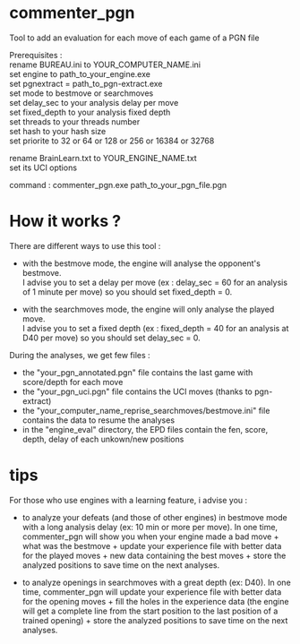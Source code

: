 # commenter_pgn
Tool to add an evaluation for each move of each game of a PGN file

Prerequisites :<br>
rename BUREAU.ini to YOUR_COMPUTER_NAME.ini<br>
set engine to path_to_your_engine.exe<br>
set pgnextract = path_to_pgn-extract.exe<br>
set mode to bestmove or searchmoves<br>
set delay_sec to your analysis delay per move<br>
set fixed_depth to your analysis fixed depth<br>
set threads to your threads number<br>
set hash to your hash size<br>
set priorite to 32 or 64 or 128 or 256 or 16384 or 32768<br>

rename BrainLearn.txt to YOUR_ENGINE_NAME.txt<br>
set its UCI options<p>

command : commenter_pgn.exe path_to_your_pgn_file.pgn<p>

# How it works ?
There are different ways to use this tool :<br>
- with the bestmove mode, the engine will analyse the opponent's bestmove.<br>
I advise you to set a delay per move (ex : delay_sec = 60 for an analysis of 1 minute per move) so you should set fixed_depth = 0.<p>

- with the searchmoves mode, the engine will only analyse the played move.<br>
I advise you to set a fixed depth (ex : fixed_depth = 40 for an analysis at D40 per move) so you should set delay_sec = 0.<p>

During the analyses, we get few files :<br>
- the "your_pgn_annotated.pgn" file contains the last game with score/depth for each move<br>
- the "your_pgn_uci.pgn" file contains the UCI moves (thanks to pgn-extract)<br>
- the "your_computer_name_reprise_searchmoves/bestmove.ini" file contains the data to resume the analyses<br>
- in the "engine_eval" directory, the EPD files contain the fen, score, depth, delay of each unkown/new positions<p>

# tips
For those who use engines with a learning feature, i advise you :<br>
- to analyze your defeats (and those of other engines) in bestmove mode with a long analysis delay (ex: 10 min or more per move). In one time, commenter_pgn will show you when your engine made a bad move + what was the bestmove + update your experience file with better data for the played moves + new data containing the best moves + store the analyzed positions to save time on the next analyses.<p>
- to analyze openings in searchmoves with a great depth (ex: D40). In one time, commenter_pgn will update your experience file with better data for the opening moves + fill the holes in the experience data (the engine will get a complete line from the start position to the last position of a trained opening) + store the analyzed positions to save time on the next analyses.<p>
